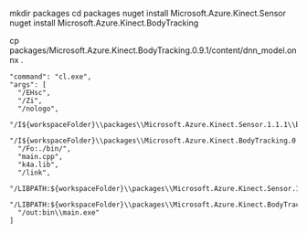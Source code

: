mkdir packages
cd packages
nuget install Microsoft.Azure.Kinect.Sensor
nuget install Microsoft.Azure.Kinect.BodyTracking

cp packages/Microsoft.Azure.Kinect.BodyTracking.0.9.1/content/dnn_model.onnx .

```
"command": "cl.exe",
"args": [
  "/EHsc",
  "/Zi",
  "/nologo",
  "/I${workspaceFolder}\\packages\\Microsoft.Azure.Kinect.Sensor.1.1.1\\build\\native\\include",
  "/I${workspaceFolder}\\packages\\Microsoft.Azure.Kinect.BodyTracking.0.9.1\\build\\native\\include",
  "/Fo:./bin/",
  "main.cpp",
  "k4a.lib",
  "/link",
  "/LIBPATH:${workspaceFolder}\\packages\\Microsoft.Azure.Kinect.Sensor.1.1.1\\lib\\native\\amd64\\release",
  "/LIBPATH:${workspaceFolder}\\packages\\Microsoft.Azure.Kinect.BodyTracking.0.9.1\\lib\\native\\amd64\\release",
  "/out:bin\\main.exe"
]
```